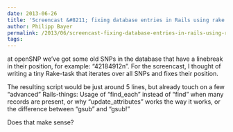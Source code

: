 ```yaml
---
date: 2013-06-26
title: 'Screencast &#8211; fixing database entries in Rails using rake'
author: Philipp Bayer
permalink: /2013/06/screencast-fixing-database-entries-in-rails-using-rake/
tags:
---
```

at openSNP we&#8217;ve got some old SNPs in the database that have a linebreak in their position, for example: &#8220;42184912n&#8221;. For the screencast, I thought of writing a tiny Rake-task that iterates over all SNPs and fixes their position.

The resulting script would be just around 5 lines, but already touch on a few &#8220;advanced&#8221; Rails-things: Usage of &#8220;find\_each&#8221; instead of &#8220;find&#8221; when many records are present, or why &#8220;update\_attributes&#8221; works the way it works, or the difference between &#8220;gsub&#8221; and &#8220;gsub!&#8221;

Does that make sense?
